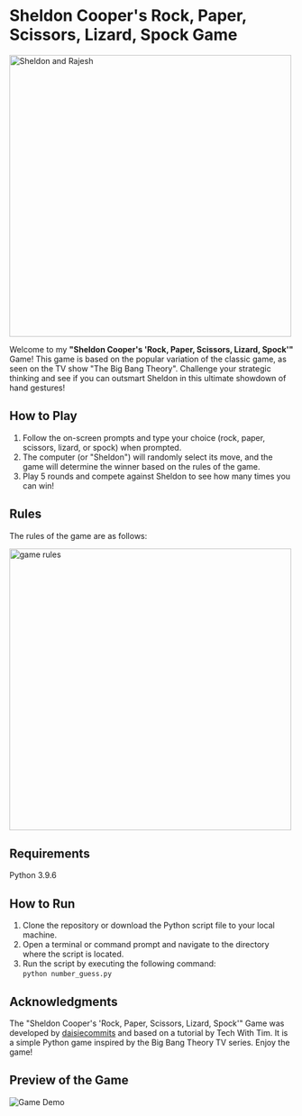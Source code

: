 # Sheldon Cooper's Rock, Paper, Scissors, Lizard, Spock Game

<img src="https://y.yarn.co/0e32c1f0-9755-460f-ad53-0d73ff40dafe_text.gif" alt="Sheldon and Rajesh" width="500">

Welcome to my <strong>"Sheldon Cooper's 'Rock, Paper, Scissors, Lizard, Spock'"</strong> Game! This game is based on the popular variation of the classic game, as seen on the TV show "The Big Bang Theory". Challenge your strategic thinking and see if you can outsmart Sheldon in this ultimate showdown of hand gestures!

## How to Play
1. Follow the on-screen prompts and type your choice (rock, paper, scissors, lizard, or spock) when prompted.
2. The computer (or "Sheldon") will randomly select its move, and the game will determine the winner based on the rules of the game.
3. Play 5 rounds and compete against Sheldon to see how many times you can win!

## Rules

The rules of the game are as follows:

<img src="https://i.pinimg.com/originals/88/0e/84/880e842a560ded3068ad417527b62e49.png" alt="game rules" height="500">

## Requirements

Python 3.9.6

## How to Run

1. Clone the repository or download the Python script file to your local machine.
2. Open a terminal or command prompt and navigate to the directory where the script is located.
3. Run the script by executing the following command:  
  ```python number_guess.py```

## Acknowledgments

The "Sheldon Cooper's 'Rock, Paper, Scissors, Lizard, Spock'" Game was developed by <a href="https://github.com/daisiecommits">daisiecommits</a> and based on a tutorial by Tech With Tim. It is a simple Python game inspired by the Big Bang Theory TV series. Enjoy the game!

## Preview of the Game

![Game Demo](.gif)
